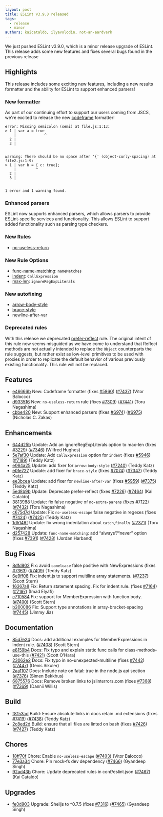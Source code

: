 ```yaml
---
layout: post
title: ESLint v3.9.0 released
tags:
  - release
  - minor
authors: kaicataldo, ilyavolodin, not-an-aardvark
---
```


We just pushed ESLint v3.9.0, which is a minor release upgrade of ESLint. This release adds some new features and fixes several bugs found in the previous release


## Highlights

This release includes some exciting new features, including a new results formatter and the ability for ESLint to support enhanced parsers!


### New formatter
As part of our continuing effort to support our users coming from JSCS, we're excited to release the new [codeframe](https://eslint.org/docs/user-guide/formatters/#codeframe) formatter!

```
error: Missing semicolon (semi) at file.js:1:13:
> 1 | var a = true
    |             ^
  2 |
  3 |


warning: There should be no space after '{' (object-curly-spacing) at file2.js:1:9:
> 1 | var b = { c: true};
    |         ^
  2 |
  3 |


1 error and 1 warning found.
```

### Enhanced parsers
ESLint now supports enhanced parsers, which allows parsers to provide ESLint-specific services and functionality. This allows ESLint to support added functionality such as parsing type checkers.


### New Rules

- [no-useless-return](https://eslint.org/docs/rules/no-useless-return)


### New Rule Options

- [func-name-matching](https://eslint.org/docs/rules/func-name-matching): `nameMatches`
- [indent](https://eslint.org/docs/rules/indent): `CallExpression`
- [max-len](https://eslint.org/docs/rules/max-len): `ignoreRegExpLiterals`


### New autofixing

- [arrow-body-style](https://eslint.org/docs/rules/arrow-body-style)
- [brace-style](https://eslint.org/docs/rules/brace-style)
- [newline-after-var](https://eslint.org/docs/rules/newline-after-var)

### Deprecated rules
With this release we deprecated [prefer-reflect](https://eslint.org/docs/rules/prefer-reflect) rule. The original intent of this rule now seems misguided as we have come to understand that Reflect methods are not actually intended to replace the `Object` counterparts the rule suggests, but rather exist as low-level primitives to be used with proxies in order to replicate the default behavior of various previously existing functionality. This rule will not be replaced.


## Features
* [e46666b](https://github.com/eslint/eslint/commit/e46666b) New: Codeframe formatter (fixes [#5860](https://github.com/eslint/eslint/issues/5860)) ([#7437](https://github.com/eslint/eslint/issues/7437)) (Vitor Balocco)
* [d933516](https://github.com/eslint/eslint/commit/d933516) New: `no-useless-return` rule (fixes [#7309](https://github.com/eslint/eslint/issues/7309)) ([#7441](https://github.com/eslint/eslint/issues/7441)) (Toru Nagashima)
* [cbbe420](https://github.com/eslint/eslint/commit/cbbe420) New: Support enhanced parsers (fixes [#6974](https://github.com/eslint/eslint/issues/6974)) ([#6975](https://github.com/eslint/eslint/issues/6975)) (Nicholas C. Zakas)


## Enhancements
* [644d25b](https://github.com/eslint/eslint/commit/644d25b) Update: Add an ignoreRegExpLiterals option to max-len (fixes [#3229](https://github.com/eslint/eslint/issues/3229)) ([#7346](https://github.com/eslint/eslint/issues/7346)) (Wilfred Hughes)
* [5e7af30](https://github.com/eslint/eslint/commit/5e7af30) Update: Add `CallExpression` option for `indent` (fixes [#5946](https://github.com/eslint/eslint/issues/5946)) ([#7189](https://github.com/eslint/eslint/issues/7189)) (Teddy Katz)
* [e064a25](https://github.com/eslint/eslint/commit/e064a25) Update: add fixer for `arrow-body-style` ([#7240](https://github.com/eslint/eslint/issues/7240)) (Teddy Katz)
* [e0fe727](https://github.com/eslint/eslint/commit/e0fe727) Update: add fixer for `brace-style` (fixes [#7074](https://github.com/eslint/eslint/issues/7074)) ([#7347](https://github.com/eslint/eslint/issues/7347)) (Teddy Katz)
* [ee3bcea](https://github.com/eslint/eslint/commit/ee3bcea) Update: add fixer for `newline-after-var` (fixes [#5959](https://github.com/eslint/eslint/issues/5959)) ([#7375](https://github.com/eslint/eslint/issues/7375)) (Teddy Katz)
* [5ed8b9b](https://github.com/eslint/eslint/commit/5ed8b9b) Update: Deprecate prefer-reflect (fixes [#7226](https://github.com/eslint/eslint/issues/7226)) ([#7464](https://github.com/eslint/eslint/issues/7464)) (Kai Cataldo)
* [3813988](https://github.com/eslint/eslint/commit/3813988) Update: fix false negative of `no-extra-parens` (fixes [#7122](https://github.com/eslint/eslint/issues/7122)) ([#7432](https://github.com/eslint/eslint/issues/7432)) (Toru Nagashima)
* [c675d7d](https://github.com/eslint/eslint/commit/c675d7d) Update: Fix `no-useless-escape` false negative in regexes (fixes [#7424](https://github.com/eslint/eslint/issues/7424)) ([#7425](https://github.com/eslint/eslint/issues/7425)) (Teddy Katz)
* [1d5146f](https://github.com/eslint/eslint/commit/1d5146f) Update: fix wrong indentation about `catch`,`finally` ([#7371](https://github.com/eslint/eslint/issues/7371)) (Toru Nagashima)
* [d257428](https://github.com/eslint/eslint/commit/d257428) Update: `func-name-matching`: add “always”/“never” option (fixes [#7391](https://github.com/eslint/eslint/issues/7391)) ([#7428](https://github.com/eslint/eslint/issues/7428)) (Jordan Harband)


## Bug Fixes
* [8dfd802](https://github.com/eslint/eslint/commit/8dfd802) Fix: avoid `camelcase` false positive with NewExpressions (fixes [#7363](https://github.com/eslint/eslint/issues/7363)) ([#7409](https://github.com/eslint/eslint/issues/7409)) (Teddy Katz)
* [6e9ff08](https://github.com/eslint/eslint/commit/6e9ff08) Fix: indent.js to support multiline array statements. ([#7237](https://github.com/eslint/eslint/issues/7237)) (Scott Stern)
* [16367a8](https://github.com/eslint/eslint/commit/16367a8) Fix: Return statement spacing. Fix for indent rule. (fixes [#7164](https://github.com/eslint/eslint/issues/7164)) ([#7197](https://github.com/eslint/eslint/issues/7197)) (Imad Elyafi)
* [c710584](https://github.com/eslint/eslint/commit/c710584) Fix: support for MemberExpression with function body. ([#7400](https://github.com/eslint/eslint/issues/7400)) (Scott Stern)
* [b200086](https://github.com/eslint/eslint/commit/b200086) Fix: Support type annotations in array-bracket-spacing ([#7445](https://github.com/eslint/eslint/issues/7445)) (Jimmy Jia)


## Documentation
* [85d7e24](https://github.com/eslint/eslint/commit/85d7e24) Docs: add additional examples for MemberExpressions in Indent rule. ([#7408](https://github.com/eslint/eslint/issues/7408)) (Scott Stern)
* [e8159b4](https://github.com/eslint/eslint/commit/e8159b4) Docs: Fix typo and explain static func calls for class-methods-use-this ([#7421](https://github.com/eslint/eslint/issues/7421)) (Scott O'Hara)
* [23062e2](https://github.com/eslint/eslint/commit/23062e2) Docs: Fix typo in no-unexpected-multiline (fixes [#7442](https://github.com/eslint/eslint/issues/7442)) ([#7447](https://github.com/eslint/eslint/issues/7447)) (Denis Sikuler)
* [2aa1107](https://github.com/eslint/eslint/commit/2aa1107) Docs: Include note on fatal: true in the node.js api section ([#7376](https://github.com/eslint/eslint/issues/7376)) (Simen Bekkhus)
* [6875576](https://github.com/eslint/eslint/commit/6875576) Docs: Remove broken links to jslinterrors.com (fixes [#7368](https://github.com/eslint/eslint/issues/7368)) ([#7369](https://github.com/eslint/eslint/issues/7369)) (Dannii Willis)


## Build
* [f8153ad](https://github.com/eslint/eslint/commit/f8153ad) Build: Ensure absolute links in docs retain .md extensions (fixes [#7419](https://github.com/eslint/eslint/issues/7419)) ([#7438](https://github.com/eslint/eslint/issues/7438)) (Teddy Katz)
* [2c8ed2d](https://github.com/eslint/eslint/commit/2c8ed2d) Build: ensure that all files are linted on bash (fixes [#7426](https://github.com/eslint/eslint/issues/7426)) ([#7427](https://github.com/eslint/eslint/issues/7427)) (Teddy Katz)


## Chores
* [18ff70f](https://github.com/eslint/eslint/commit/18ff70f) Chore: Enable `no-useless-escape` ([#7403](https://github.com/eslint/eslint/issues/7403)) (Vitor Balocco)
* [77e3a34](https://github.com/eslint/eslint/commit/77e3a34) Chore: Pin mock-fs dev dependency ([#7466](https://github.com/eslint/eslint/issues/7466)) (Gyandeep Singh)
* [92ad43b](https://github.com/eslint/eslint/commit/92ad43b) Chore: Update deprecated rules in conf/eslint.json ([#7467](https://github.com/eslint/eslint/issues/7467)) (Kai Cataldo)


## Upgrades
* [fe0d903](https://github.com/eslint/eslint/commit/fe0d903) Upgrade: Shelljs to ^0.7.5 (fixes [#7316](https://github.com/eslint/eslint/issues/7316)) ([#7465](https://github.com/eslint/eslint/issues/7465)) (Gyandeep Singh)
